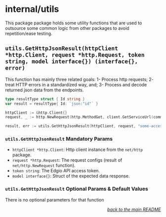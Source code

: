 # internal/utils

This package package holds some utility functions that are used to outsource some common logic from other packages to avoid repetition/ease testing.

## `utils.GetHttpJsonResult(httpClient *http.Client, request *http.Request, token string, model interface{}) (interface{}, error)`

This function has mainly three related goals: 1- Process http requests; 2- treat HTTP errors in a standardized way, and; 3- Process and decode returned json data from the endpoints.

```go
type resultType struct { Id string }
var result = resultType{ Id: `json:"id"` }

httpClient := &http.Client{}
request, _ := http.NewRequest(http.MethodGet, client.GetServiceUrl(common.UrlParams{ Path: "some-org-id" }), nil)

result, err := utils.GetHttpJsonResult(httpClient, request, "some-access-token", &result)
```

### `utils.GetHttpJsonResult` Mandatory Params

- `httpClient *http.Client`: Http client instance from the `net/http` package.
- `request *http.Request`: The request configs (result of `net/http.NewRequest` function).
- `token string`: The Edgio API access token.
- `model interface{}`: Struct of the expected data response.

### `utils.GetHttpJsonResult` Optional Params & Default Values

There is no optional parameters for that function

<p align="right"><em><a href="../../#utils">back to the main README</a></em></p>
